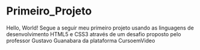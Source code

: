 # Primeiro_Projeto
Hello, World! Segue a seguir meu primeiro projeto usando as linguagens de desenvolvimento HTML5 e CSS3 através de um desafio proposto pelo professor Gustavo Guanabara da plataforma CursoemVideo
